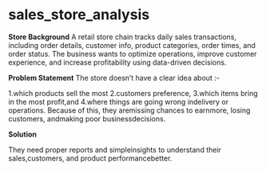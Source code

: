 # sales_store_analysis
**Store Background**
A retail store chain tracks daily sales transactions, including order details, customer info, product categories, order times, and order status. The business wants to optimize operations, improve customer experience, and increase profitability using data-driven decisions.

**Problem Statement**
The store doesn’t have a clear idea about :-

1.which products sell the most
2.customers preference,
3.which items bring in the most profit,and
4.where things are going wrong indelivery or operations. Because of this, they aremissing chances to earnmore, losing customers, andmaking poor businessdecisions.


**Solution**

They need proper reports and simpleinsights to understand their sales,customers, and product performancebetter.
